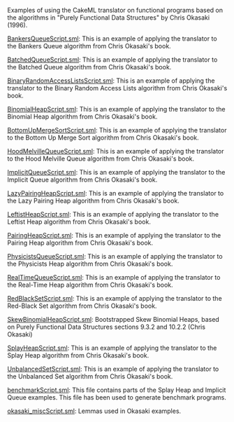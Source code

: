 Examples of using the CakeML translator on functional programs based on the
algorithms in "Purely Functional Data Structures" by Chris Okasaki (1996).

[BankersQueueScript.sml](BankersQueueScript.sml):
This is an example of applying the translator to the Bankers Queue
algorithm from Chris Okasaki's book.

[BatchedQueueScript.sml](BatchedQueueScript.sml):
This is an example of applying the translator to the Batched Queue
algorithm from Chris Okasaki's book.

[BinaryRandomAccessListsScript.sml](BinaryRandomAccessListsScript.sml):
This is an example of applying the translator to the Binary Random
Access Lists algorithm from Chris Okasaki's book.

[BinomialHeapScript.sml](BinomialHeapScript.sml):
This is an example of applying the translator to the Binomial Heap
algorithm from Chris Okasaki's book.

[BottomUpMergeSortScript.sml](BottomUpMergeSortScript.sml):
This is an example of applying the translator to the Bottom Up Merge
Sort algorithm from Chris Okasaki's book.

[HoodMelvilleQueueScript.sml](HoodMelvilleQueueScript.sml):
This is an example of applying the translator to the Hood Melville
Queue algorithm from Chris Okasaki's book.

[ImplicitQueueScript.sml](ImplicitQueueScript.sml):
This is an example of applying the translator to the Implicit
Queue algorithm from Chris Okasaki's book.

[LazyPairingHeapScript.sml](LazyPairingHeapScript.sml):
This is an example of applying the translator to the Lazy Pairing
Heap algorithm from Chris Okasaki's book.

[LeftistHeapScript.sml](LeftistHeapScript.sml):
This is an example of applying the translator to the Leftist
Heap algorithm from Chris Okasaki's book.

[PairingHeapScript.sml](PairingHeapScript.sml):
This is an example of applying the translator to the Pairing
Heap algorithm from Chris Okasaki's book.

[PhysicistsQueueScript.sml](PhysicistsQueueScript.sml):
This is an example of applying the translator to the Physicists
Heap algorithm from Chris Okasaki's book.

[RealTimeQueueScript.sml](RealTimeQueueScript.sml):
This is an example of applying the translator to the Real-Time
Heap algorithm from Chris Okasaki's book.

[RedBlackSetScript.sml](RedBlackSetScript.sml):
This is an example of applying the translator to the Red-Black
Set algorithm from Chris Okasaki's book.

[SkewBinomialHeapScript.sml](SkewBinomialHeapScript.sml):
Bootstrapped Skew Binomial Heaps, based on Purely Functional Data Structures
sections 9.3.2 and 10.2.2 (Chris Okasaki)

[SplayHeapScript.sml](SplayHeapScript.sml):
This is an example of applying the translator to the Splay
Heap algorithm from Chris Okasaki's book.

[UnbalancedSetScript.sml](UnbalancedSetScript.sml):
This is an example of applying the translator to the Unbalanced
Set algorithm from Chris Okasaki's book.

[benchmarkScript.sml](benchmarkScript.sml):
This file contains parts of the Splay Heap and Implicit Queue
examples.  This file has been used to generate benchmark programs.

[okasaki_miscScript.sml](okasaki_miscScript.sml):
Lemmas used in Okasaki examples.
